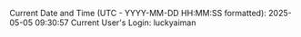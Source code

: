 Current Date and Time (UTC - YYYY-MM-DD HH:MM:SS formatted): 2025-05-05 09:30:57
Current User's Login: luckyaiman
